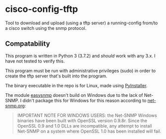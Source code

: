 # cisco-config-tftp
Tool to download and upload (using a tftp server) a running-config from/to a cisco switch using the snmp protocol.

## Compatability
This program is written in Python 3 (3.7.2) and *should* work with any 3.x. I have not tested to verify this.

This program must be run with administrative privileges (sudo) in order to create the tftp server that's built into the program.

The binary executable in the repo is for Linux, made using [PyInstaller](http://www.pyinstaller.org/).

The module [easysnmp](https://github.com/kamakazikamikaze/easysnmp) doesn't build on Windows due to the lack of Net-SNMP.
I didn't package this for Windows for this reason according to [net-snmp.org](http://www.net-snmp.org/download.html):
> IMPORTANT NOTE FOR WINDOWS USERS: the Net-SNMP Windows binaries have been built with OpenSSL version 0.9.8r. Since the OpenSSL 0.9 and 1.0 DLLs are incompatible, any attempt to install Net-SNMP on a system where OpenSSL 1.0 has been installed will fail. 

